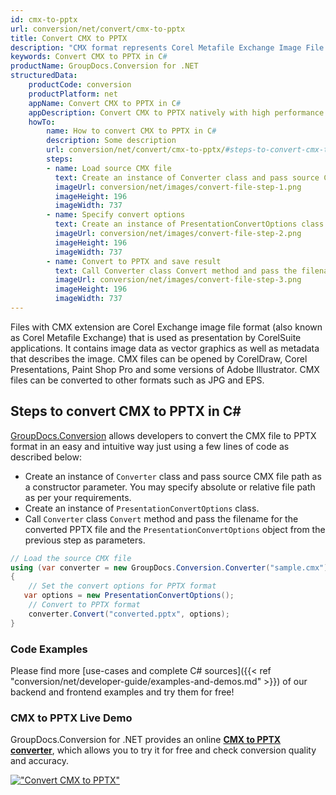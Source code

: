 ```yaml
---
id: cmx-to-pptx
url: conversion/net/convert/cmx-to-pptx
title: Convert CMX to PPTX
description: "CMX format represents Corel Metafile Exchange Image File with .cmx extension. Learn how to convert CMX to PPTX file programmatically in C# language using GroupDocs.Conversion for .NET library."
keywords: Convert CMX to PPTX in C#
productName: GroupDocs.Conversion for .NET
structuredData:
    productCode: conversion
    productPlatform: net
    appName: Convert CMX to PPTX in C#
    appDescription: Convert CMX to PPTX natively with high performance using C# language and server side GroupDocs.Conversion for .NET APIs, without the use of any software like Microsoft or Open Office.
    howTo:
        name: How to convert CMX to PPTX in C# 
        description: Some description
        url: conversion/net/convert/cmx-to-pptx/#steps-to-convert-cmx-to-pptx-in-c
        steps:
        - name: Load source CMX file 
          text: Create an instance of Converter class and pass source CMX file path as a constructor parameter. You may specify absolute or relative file path as per your requirements. 
          imageUrl: conversion/net/images/convert-file-step-1.png
          imageHeight: 196
          imageWidth: 737
        - name: Specify convert options 
          text: Create an instance of PresentationConvertOptions class.
          imageUrl: conversion/net/images/convert-file-step-2.png
          imageHeight: 196
          imageWidth: 737
        - name: Convert to PPTX and save result 
          text: Call Converter class Convert method and pass the filename for the converted HTML file and the PresentationConvertOptions object from the previous step as parameters.
          imageUrl: conversion/net/images/convert-file-step-3.png
          imageHeight: 196
          imageWidth: 737
---
```


Files with CMX extension are Corel Exchange image file format (also known as Corel Metafile Exchange) that is used as presentation by CorelSuite applications. It contains image data as vector graphics as well as metadata that describes the image. CMX files can be opened by CorelDraw, Corel Presentations, Paint Shop Pro and some versions of Adobe Illustrator. CMX files can be converted to other formats such as JPG and EPS.

## Steps to convert CMX to PPTX in C#

[GroupDocs.Conversion](https://products.groupdocs.com/conversion/net) allows developers to convert the CMX file to PPTX format in an easy and intuitive way just using a few lines of code as described below:

* Create an instance of `Converter` class and pass source CMX file path as a constructor parameter. You may specify absolute or relative file path as per your requirements. 
* Create an instance of `PresentationConvertOptions` class.
* Call `Converter` class `Convert` method and pass the filename for the converted PPTX file and the `PresentationConvertOptions` object from the previous step as parameters.

```csharp
// Load the source CMX file
using (var converter = new GroupDocs.Conversion.Converter("sample.cmx"))
{
    // Set the convert options for PPTX format
   var options = new PresentationConvertOptions();
    // Convert to PPTX format
    converter.Convert("converted.pptx", options);
}
```

### Code Examples

Please find more [use-cases and complete C# sources]({{< ref "conversion/net/developer-guide/examples-and-demos.md" >}}) of our backend and frontend examples and try them for free!

### CMX to PPTX Live Demo

GroupDocs.Conversion for .NET provides an online [**CMX to PPTX converter**](https://products.groupdocs.app/conversion/cmx-to-pptx), which allows you to try it for free and check conversion quality and accuracy.

[!["Convert CMX to PPTX"](conversion/net/images/convert-to-pptx/convert-cmx-to-pptx.png)](https://products.groupdocs.app/conversion/cmx-to-pptx)